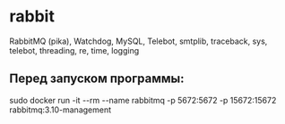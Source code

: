 # rabbit
RabbitMQ (pika), Watchdog, MySQL, Telebot, smtplib, traceback, sys, telebot, threading, re, time, logging

## Перед запуском программы:

sudo docker run -it --rm --name rabbitmq -p 5672:5672 -p 15672:15672 rabbitmq:3.10-management
